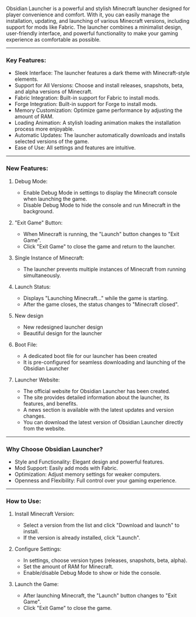 Obsidian Launcher is a powerful and stylish Minecraft launcher designed for player convenience and comfort. With it, you can easily manage the installation, updating, and launching of various Minecraft versions, including support for mods like Fabric. The launcher combines a minimalist design, user-friendly interface, and powerful functionality to make your gaming experience as comfortable as possible.

---

### Key Features:
- Sleek Interface: The launcher features a dark theme with Minecraft-style elements.
- Support for All Versions: Choose and install releases, snapshots, beta, and alpha versions of Minecraft.
- Fabric Integration: Built-in support for Fabric to install mods.
- Forge Integration: Built-in support for Forge to install mods.
- Memory Customization: Optimize game performance by adjusting the amount of RAM.
- Loading Animation: A stylish loading animation makes the installation process more enjoyable.
- Automatic Updates: The launcher automatically downloads and installs selected versions of the game.
- Ease of Use: All settings and features are intuitive.

---

### New Features:
1. Debug Mode:
   - Enable Debug Mode in settings to display the Minecraft console when launching the game.
   - Disable Debug Mode to hide the console and run Minecraft in the background.

2. "Exit Game" Button:
   - When Minecraft is running, the "Launch" button changes to "Exit Game".
   - Click "Exit Game" to close the game and return to the launcher.

3. Single Instance of Minecraft:
   - The launcher prevents multiple instances of Minecraft from running simultaneously.

4. Launch Status:
   - Displays "Launching Minecraft..." while the game is starting.
   - After the game closes, the status changes to "Minecraft closed".

5. New design
   - New redesigned launcher design
   - Beautiful design for the launcher

6. Boot File:
   - A dedicated boot file for our launcher has been created
   - It is pre-configured for seamless downloading and launching of the Obsidian Launcher

7. Launcher Website:
   - The official website for Obsidian Launcher has been created.
   - The site provides detailed information about the launcher, its features, and benefits.
   - A news section is available with the latest updates and version changes.
   - You can download the latest version of Obsidian Launcher directly from the website.

---

### Why Choose Obsidian Launcher?
- Style and Functionality: Elegant design and powerful features.
- Mod Support: Easily add mods with Fabric.
- Optimization: Adjust memory settings for weaker computers.
- Openness and Flexibility: Full control over your gaming experience.

---

### How to Use:
1. Install Minecraft Version:
   - Select a version from the list and click "Download and launch" to install.
   - If the version is already installed, click "Launch".

2. Configure Settings:
   - In settings, choose version types (releases, snapshots, beta, alpha).
   - Set the amount of RAM for Minecraft.
   - Enable/disable Debug Mode to show or hide the console.

3. Launch the Game:
   - After launching Minecraft, the "Launch" button changes to "Exit Game".
   - Click "Exit Game" to close the game.
